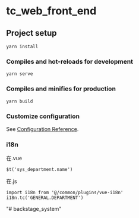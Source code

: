 # tc_web_front_end

## Project setup
```
yarn install
```

### Compiles and hot-reloads for development
```
yarn serve
```

### Compiles and minifies for production
```
yarn build
```

### Customize configuration
See [Configuration Reference](https://cli.vuejs.org/config/).


### i18n
在.vue
```
$t('sys_department.name')
```
在.js
```
import i18n from '@/common/plugins/vue-i18n'
i18n.tc('GENERAL.DEPARTMENT')
```
"# backstage_system" 

